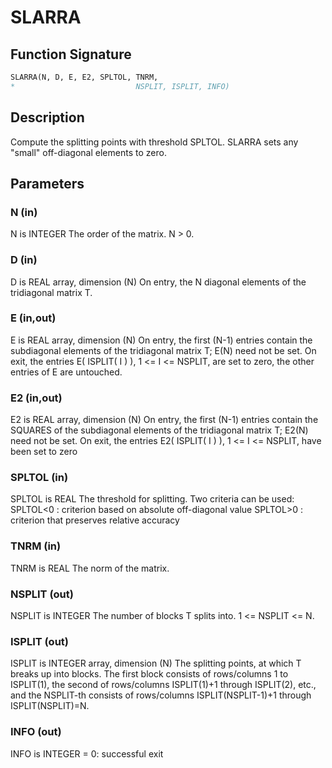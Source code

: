 # SLARRA

## Function Signature

```fortran
SLARRA(N, D, E, E2, SPLTOL, TNRM,
*                           NSPLIT, ISPLIT, INFO)
```

## Description


 Compute the splitting points with threshold SPLTOL.
 SLARRA sets any "small" off-diagonal elements to zero.

## Parameters

### N (in)

N is INTEGER The order of the matrix. N > 0.

### D (in)

D is REAL array, dimension (N) On entry, the N diagonal elements of the tridiagonal matrix T.

### E (in,out)

E is REAL array, dimension (N) On entry, the first (N-1) entries contain the subdiagonal elements of the tridiagonal matrix T; E(N) need not be set. On exit, the entries E( ISPLIT( I ) ), 1 <= I <= NSPLIT, are set to zero, the other entries of E are untouched.

### E2 (in,out)

E2 is REAL array, dimension (N) On entry, the first (N-1) entries contain the SQUARES of the subdiagonal elements of the tridiagonal matrix T; E2(N) need not be set. On exit, the entries E2( ISPLIT( I ) ), 1 <= I <= NSPLIT, have been set to zero

### SPLTOL (in)

SPLTOL is REAL The threshold for splitting. Two criteria can be used: SPLTOL<0 : criterion based on absolute off-diagonal value SPLTOL>0 : criterion that preserves relative accuracy

### TNRM (in)

TNRM is REAL The norm of the matrix.

### NSPLIT (out)

NSPLIT is INTEGER The number of blocks T splits into. 1 <= NSPLIT <= N.

### ISPLIT (out)

ISPLIT is INTEGER array, dimension (N) The splitting points, at which T breaks up into blocks. The first block consists of rows/columns 1 to ISPLIT(1), the second of rows/columns ISPLIT(1)+1 through ISPLIT(2), etc., and the NSPLIT-th consists of rows/columns ISPLIT(NSPLIT-1)+1 through ISPLIT(NSPLIT)=N.

### INFO (out)

INFO is INTEGER = 0: successful exit

